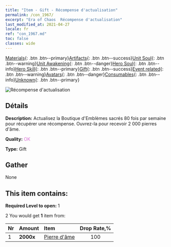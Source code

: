 ```yaml
---
title: "Item - Gift - Récompense d'actualisation"
permalink: /con_1967/
excerpt: "Era of Chaos  Récompense d'actualisation"
last_modified_at: 2021-04-27
locale: fr
ref: "con_1967.md"
toc: false
classes: wide
---
```

 [Materials](/ItemsFR/){: .btn .btn--primary}[Artifacts](/ItemsFR/Artifacts/){: .btn .btn--success}[Unit Soul](/ItemsFR/UnitSoul/){: .btn .btn--warning}[Unit Awakening](/ItemsFR/UnitAwakening/){: .btn .btn--danger}[Hero Soul](/ItemsFR/HeroSoul/){: .btn .btn--info}[Hero Skill](/ItemsFR/HeroSkill/){: .btn .btn--primary}[Gift](/ItemsFR/Gift/){: .btn .btn--success}[Event related](/ItemsFR/Events/){: .btn .btn--warning}[Avatars](/ItemsFR/Avatars/){: .btn .btn--danger}[Consumables](/ItemsFR/Consumables/){: .btn .btn--info}[Unknown](/ItemsFR/Unknown/){: .btn .btn--primary}

 ![Récompense d'actualisation](/images/t/shenghui_4.png)

## Détails
 **Description:** Actualisez la Boutique d'Emblèmes sacrés 80 fois par semaine pour récupérer une récompense. Ouvrez-la pour recevoir 2 000 pierres d'âme.

 **Quality:** <span style="color: #DA70D6">OK</span>

 **Type:** Gift

## Gather

  None

## This item contains:

 **Required Level to open:** 1

 2 You would get **1** item  from:

  | Nr | Amount |     Item    | Drop Rate,% |
  |:---|:-------|:------------|:---------:|
  | 1 |  **2000x** | [Pierre d'âme ](/ItemsFR/con_923/) | 100 | 
